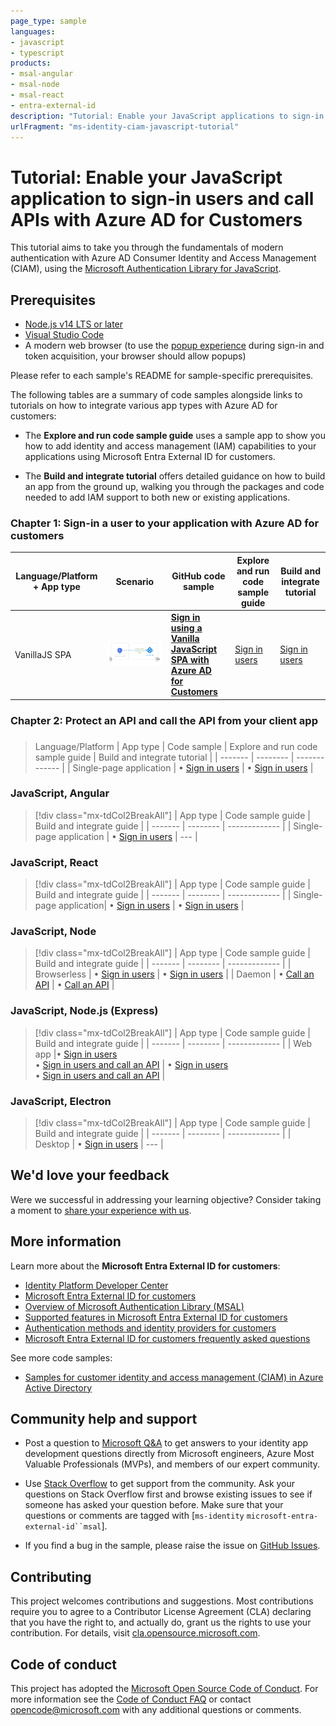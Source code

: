 ```yaml
---
page_type: sample
languages:
- javascript
- typescript
products:
- msal-angular
- msal-node
- msal-react
- entra-external-id
description: "Tutorial: Enable your JavaScript applications to sign-in users and call APIs with Azure AD for Customers"
urlFragment: "ms-identity-ciam-javascript-tutorial"
---
```


# Tutorial: Enable your JavaScript application to sign-in users and call APIs with Azure AD for Customers

This tutorial aims to take you through the fundamentals of modern authentication with Azure AD Consumer Identity and Access Management (CIAM), using the [Microsoft Authentication Library for JavaScript](https://github.com/AzureAD/microsoft-authentication-library-for-js).

## Prerequisites

- [Node.js v14 LTS or later](https://nodejs.org/en/download/)
- [Visual Studio Code](https://code.visualstudio.com/download)
- A modern web browser (to use the [popup experience](https://github.com/AzureAD/microsoft-authentication-library-for-js/blob/dev/lib/msal-browser/docs/initialization.md#choosing-an-interaction-type) during sign-in and token acquisition, your browser should allow popups)

Please refer to each sample's README for sample-specific prerequisites. 


The following tables are a summary of code samples alongside links to tutorials on how to integrate various app types with Azure AD for customers:

- The **Explore and run code sample guide** uses a sample app to show you how to add identity and access management (IAM) capabilities to your applications using Microsoft Entra External ID for customers.

- The **Build and integrate tutorial** offers detailed guidance on how to build an app from the ground up, walking you through the packages and code needed to add IAM support to both new or existing applications.


### Chapter 1: Sign-in a user to your application with Azure AD for customers


Language/Platform + App type |Scenario| GitHub code sample | Explore and run code sample guide | Build and integrate tutorial |
| ------- | -------- | ------------- |-------------|---------------|
VanillaJS SPA| ![Sign in users with a Vanilla JavaScript SPA](./1-Authentication/0-sign-in-vanillajs/ReadmeFiles/topology.png) | [**Sign in using a Vanilla JavaScript SPA with Azure AD for Customers**](./2-Authorization//0-call-api-vanillajs/README.md) | [Sign in users](https://learn.microsoft.com/en-us/azure/active-directory/external-identities/customers/how-to-single-page-app-vanillajs-sample-sign-in) | [Sign in users](https://learn.microsoft.com/en-us/azure/active-directory/external-identities/customers/how-to-single-page-app-vanillajs-prepare-tenant) |





### Chapter 2: Protect an API and call the API from your client app




### 


> Language/Platform | App type | Code sample | Explore and run code sample guide | Build and integrate tutorial |
> | ------- | -------- | ------------- |
> | Single-page application | &#8226; [Sign in users](how-to-single-page-app-vanillajs-sample-sign-in.md) | &#8226; [Sign in users](how-to-single-page-app-vanillajs-prepare-tenant.md) |

### JavaScript, Angular

> [!div class="mx-tdCol2BreakAll"]
> | App type | Code sample guide | Build and integrate guide  |
> | ------- | -------- | ------------- |
> | Single-page application | &#8226; [Sign in users](how-to-single-page-application-angular-sample.md) |  ---  |

### JavaScript, React

> [!div class="mx-tdCol2BreakAll"]
> | App type | Code sample guide | Build and integrate guide  |
> | ------- | -------- | ------------- |
> | Single-page application| &#8226; [Sign in users](how-to-single-page-application-react-sample.md) | &#8226; [Sign in users](how-to-single-page-application-react-prepare-tenant.md)   |

### JavaScript, Node

> [!div class="mx-tdCol2BreakAll"]
> | App type | Code sample guide | Build and integrate guide  |
> | ------- | -------- | ------------- |
> | Browserless | &#8226; [Sign in users](how-to-browserless-app-node-sample-sign-in.md)   | &#8226; [Sign in users](how-to-browserless-app-node-sign-in-overview.md )   |
> | Daemon | &#8226; [Call an API](how-to-daemon-node-sample-call-api.md) |  &#8226; [Call an API](how-to-daemon-node-call-api-overview.md)  |


### JavaScript, Node.js (Express)

> [!div class="mx-tdCol2BreakAll"]
> | App type | Code sample guide | Build and integrate guide  |
> | ------- | -------- | ------------- |
> | Web app |&#8226; [Sign in users](how-to-web-app-node-sample-sign-in.md)<br/> &#8226; [Sign in users and call an API](how-to-web-app-node-sample-sign-in-call-api.md)  | &#8226; [Sign in users](how-to-web-app-node-sign-in-overview.md)<br/> &#8226; [Sign in users and call an API](how-to-web-app-node-sign-in-call-api-overview.md)   |

### JavaScript, Electron

> [!div class="mx-tdCol2BreakAll"]
> | App type | Code sample guide | Build and integrate guide  |
> | ------- | -------- | ------------- |
> | Desktop | &#8226; [Sign in users](how-to-desktop-app-electron-sample-sign-in.md) | ---   |


## We'd love your feedback

Were we successful in addressing your learning objective? Consider taking a moment to [share your experience with us](https://forms.office.com/Pages/ResponsePage.aspx?id=v4j5cvGGr0GRqy180BHbR_ivMYEeUKlEq8CxnMPgdNZUNDlUTTk2NVNYQkZSSjdaTk5KT1o4V1VVNS4u).

## More information

Learn more about the **Microsoft Entra External ID for customers**:

- [Identity Platform Developer Center](https://developer.microsoft.com/en-us/identity/customers)
- [Microsoft Entra External ID for customers](https://learn.microsoft.com/azure/active-directory/external-identities/customers/overview-customers-ciam)
- [Overview of Microsoft Authentication Library (MSAL)](https://docs.microsoft.com/azure/active-directory/develop/msal-overview)
- [Supported features in Microsoft Entra External ID for customers](https://learn.microsoft.com/en-us/azure/active-directory/external-identities/customers/concept-supported-features-customers)
- [Authentication methods and identity providers for customers](https://learn.microsoft.com/en-us/azure/active-directory/external-identities/customers/concept-authentication-methods-customers)
- [Microsoft Entra External ID for customers frequently asked questions](https://learn.microsoft.com/en-us/azure/active-directory/external-identities/customers/faq-customers)

See more code samples:

- [Samples for customer identity and access management (CIAM) in Azure Active Directory](https://learn.microsoft.com/en-us/azure/active-directory/external-identities/customers/samples-ciam-all?tabs=apptype)


## Community help and support


- Post a question to [Microsoft Q&A](https://learn.microsoft.com/en-us/answers/) to get answers to your identity app development questions directly from Microsoft engineers, Azure Most Valuable Professionals (MVPs), and members of our expert community.

- Use [Stack Overflow](https://stackoverflow.com/questions/tagged/microsoft-entra-external-id) to get support from the community.
Ask your questions on Stack Overflow first and browse existing issues to see if someone has asked your question before. Make sure that your questions or comments are tagged with [`ms-identity` `microsoft-entra-external-id``msal`].

- If you find a bug in the sample, please raise the issue on [GitHub Issues](../../issues).

## Contributing

This project welcomes contributions and suggestions.  Most contributions require you to agree to a
Contributor License Agreement (CLA) declaring that you have the right to, and actually do, grant us
the rights to use your contribution. For details, visit [cla.opensource.microsoft.com](https://cla.opensource.microsoft.com).

## Code of conduct

This project has adopted the [Microsoft Open Source Code of Conduct](https://opensource.microsoft.com/codeofconduct/).
For more information see the [Code of Conduct FAQ](https://opensource.microsoft.com/codeofconduct/faq/) or
contact [opencode@microsoft.com](mailto:opencode@microsoft.com) with any additional questions or comments.
